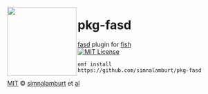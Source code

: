 <img src="https://simnalamburt.github.io/pkg-cgitc/logo.svg"
  align="left" width="160px" height="160px"/>

pkg-fasd
========
[fasd] plugin for [fish]<br>
[![MIT License]](/LICENSE)

```fish
omf install https://github.com/simnalamburt/pkg-fasd
```

[MIT] © [simnalamburt] et [al]

[fasd]:           https://github.com/clvv/fasd
[fish]:           https://github.com/oh-my-fish/oh-my-fish#readme
[MIT License]:    https://img.shields.io/badge/license-MIT-007EC7.svg
[MIT]:            https://opensource.org/licenses/MIT
[simnalamburt]:   https://github.com/simnalamburt
[al]:             https://github.com/simnalamburt/pkg-fasd/graphs/contributors
